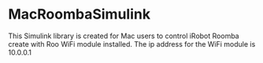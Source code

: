 # MacRoombaSimulink
This Simulink library is created for Mac users to control iRobot Roomba create with Roo WiFi module installed.
The ip address for the WiFi module is 10.0.0.1
